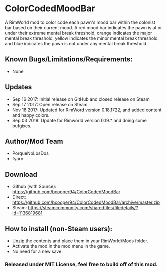 # ColorCodedMoodBar
A RimWorld mod to color code each pawn's mood bar within the colonist bar based on their current mood.
A red mood bar indicates the pawn is at or under their extreme mental break threshold, orange indicates the major mental break threshold, yellow indicates the minor mental break threshold, and blue indicates the pawn is not under any mental break threshold.

## Known Bugs/Limitations/Requirements:
- None

## Updates
- Sep 16 2017: Initial release on GitHub and closed release on Steam
- Sep 17 2017: Open release on Steam
- Nov 18 2017: Updated for RimWord version 0.18.1722, and added content and happy colors.
- Sep 03 2018: Update for Rimworld version 0.19.* and doing some bufgixes.

## Author/Mod Team
- PorqueNoLosDos
- fyarn

## Download
- Github (with Source): https://github.com/bcooper94/ColorCodedMoodBar
- Direct: https://github.com/bcooper94/ColorCodedMoodBar/archive/master.zip
- Steam: https://steamcommunity.com/sharedfiles/filedetails/?id=1136819681

## How to install (non-Steam users):
- Unzip the contents and place them in your RimWorld/Mods folder.
- Activate the mod in the mod menu in the game.
- No need for a new save.

### Released under MIT License, feel free to build off of this mod.
